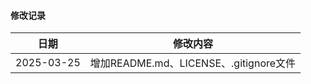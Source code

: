 #### 修改记录

| 日期       | 修改内容                               |
| ---------- | -------------------------------------- |
| 2025-03-25 | 增加README.md、LICENSE、.gitignore文件 |